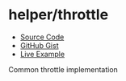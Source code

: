 # helper/throttle

- [Source Code](../../lib/helper/src/throttle.dart)
- [GitHub Gist](https://gist.github.com/lopo12123/515e6de3232557b2bc5818375d3c3961)
- [Live Example](https://dartpad.dev/?id=515e6de3232557b2bc5818375d3c3961&run=true&channel=stable)

Common throttle implementation